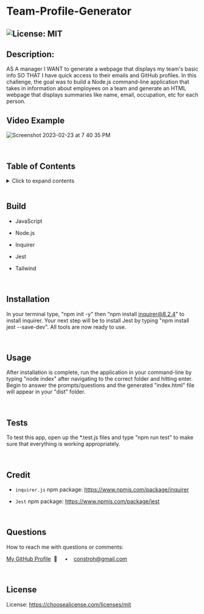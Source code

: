 # Team-Profile-Generator

## ![License: MIT](https://img.shields.io/badge/License-MIT-yellow.svg)

## **Description:**

AS A manager I WANT to generate a webpage that displays my team's basic info SO THAT I have quick access to their emails and GitHub profiles. In this challenge, the goal was to build a Node.js command-line application that takes in information about employees on a team and generate an HTML webpage that displays summaries like name, email, occupation, etc for each person.

## **Video Example**

![Screenshot 2023-02-23 at 7 40 35 PM](https://user-images.githubusercontent.com/117555071/221076787-ce80ae29-e292-41fb-9b87-01fd0abd1fcc.png)

<!-- (https://drive.google.com/file/d/1g8awS5oUSSF2yRsQrvKXuZR5yjHPCknJ/view?usp=sharing) -->

  <br/>

## **Table of Contents**

  <details>
  <summary>Click to expand contents</summary>

### [Build](#Build)

### [Description](#Description)

### [Installation](#Installation)

### [Usage](#Usage)

### [Credit](#Credit)

### [Tests](#Tests)

### [Questions](#Questions)

### [License](#License)

  </details>

  <br/>

## **Build**

- JavaScript
- Node.js
- Inquirer
- Jest
- Tailwind

  <br/>

## **Installation**

In your terminal type, "npm init -y" then “npm install inquirer@8.2.4” to install inquirer. Your next step will be to install Jest by typing "npm install jest --save-dev". All tools are now ready to use.

  <br/>
  
  ## **Usage**
  After installation is complete, run the application in your command-line by typing "node index" after navigating to the correct folder and hitting enter. Begin to answer the prompts/questions and the generated "index.html" file will appear in your "dist" folder.

  <br/>

## **Tests**

To test this app, open up the \*.test.js files and type "npm run test" to make sure that everything is working appropriately.

  <br/>

## **Credit**

- `inquirer.js` npm package: https://www.npmjs.com/package/inquirer
- `Jest` npm package: https://www.npmjs.com/package/jest

  <br/>

## **Questions**

How to reach me with questions or comments:

[My GitHub Profile](https://github.com/connbstro)&nbsp; 📂 &nbsp;&nbsp;&nbsp; • &nbsp;&nbsp;&nbsp;constroh@gmail.com&nbsp;

  <br/>

## **License**

License: https://choosealicense.com/licenses/mit
